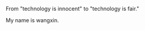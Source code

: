 From "technology is innocent" to "technology is fair."

My name is wangxin.

<!--
oviswang/oviswang is a ✨ special ✨ repository because its `README.md` (this file) appears on your GitHub profile.
You can click the Preview link to take a look at your changes.
--->
